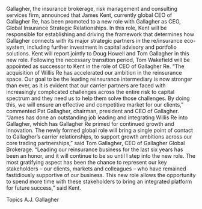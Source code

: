 Gallagher, the insurance brokerage, risk management and consulting services firm, announced that James Kent, currently global CEO of Gallagher Re, has been promoted to a new role with Gallagher as CEO, Global Insurance Strategic Relationships.
In this role, Kent will be responsible for establishing and driving the framework that determines how Gallagher connects with its major strategic partners in the re/insurance eco-system, including further investment in capital advisory and portfolio solutions. Kent will report jointly to Doug Howell and Tom Gallagher in this new role.
Following the necessary transition period, Tom Wakefield will be appointed as successor to Kent in the role of CEO of Gallagher Re.
“The acquisition of Willis Re has accelerated our ambition in the reinsurance space. Our goal to be the leading reinsurance intermediary is now stronger than ever, as it is evident that our carrier partners are faced with increasingly complicated challenges across the entire risk to capital spectrum and they need us to help them solve those challenges. By doing this, we will ensure an effective and competitive market for our clients,” commented Pat Gallagher, chairman, president and CEO of Gallagher.
“James has done an outstanding job leading and integrating Willis Re into Gallagher, which has Gallagher Re primed for continued growth and innovation. The newly formed global role will bring a single point of contact to Gallagher’s carrier relationships, to support growth ambitions across our core trading partnerships,” said Tom Gallagher, CEO of Gallagher Global Brokerage.
“Leading our reinsurance business for the last six years has been an honor, and it will continue to be so until I step into the new role. The most gratifying aspect has been the chance to represent our key stakeholders – our clients, markets and colleagues – who have remained fastidiously supportive of our business. This new role allows the opportunity to spend more time with these stakeholders to bring an integrated platform for future success,” said Kent.

Topics
A.J. Gallagher
